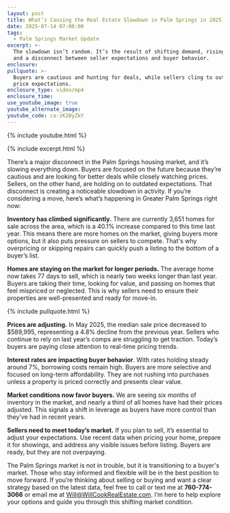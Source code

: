 ```yaml
---
layout: post
title: What’s Causing the Real Estate Slowdown in Palm Springs in 2025?
date: 2025-07-14 07:00:00
tags:
  - Palm Springs Market Update
excerpt: >-
  The slowdown isn’t random. It’s the result of shifting demand, rising supply,
  and a disconnect between seller expectations and buyer behavior.
enclosure:
pullquote: >-
  Buyers are cautious and hunting for deals, while sellers cling to outdated
  price expectations.
enclosure_type: video/mp4
enclosure_time:
use_youtube_image: true
youtube_alternate_image:
youtube_code: ca-zK2ByZkY
---
```

{% include youtube.html %}

{% include excerpt.html %}

There’s a major disconnect in the Palm Springs housing market, and it’s slowing everything down. Buyers are focused on the future because they’re cautious and are looking for better deals while closely watching prices. Sellers, on the other hand, are holding on to outdated expectations. That disconnect is creating a noticeable slowdown in activity. If you’re considering a move, here’s what’s happening in Greater Palm Springs right now:

**Inventory has climbed significantly.** There are currently 3,651 homes for sale across the area, which is a 40.1% increase compared to this time last year. This means there are more homes on the market, giving buyers more options, but it also puts pressure on sellers to compete. That's why overpricing or skipping repairs can quickly push a listing to the bottom of a buyer’s list.

**Homes are staying on the market for longer periods.** The average home now takes 77 days to sell, which is nearly two weeks longer than last year. Buyers are taking their time, looking for value, and passing on homes that feel mispriced or neglected. This is why sellers need to ensure their properties are well-presented and ready for move-in.

{% include pullquote.html %}

**Prices are adjusting.** In May 2025, the median sale price decreased to $589,995, representing a 4.8% decline from the previous year. Sellers who continue to rely on last year’s comps are struggling to get traction. Today’s buyers are paying close attention to real-time pricing trends.

**Interest rates are impacting buyer behavior**. With rates holding steady around 7%, borrowing costs remain high. Buyers are more selective and focused on long-term affordability. They are not rushing into purchases unless a property is priced correctly and presents clear value.

**Market conditions now favor buyers.** We are seeing six months of inventory in the market, and nearly a third of all homes have had their prices adjusted. This signals a shift in leverage as buyers have more control than they’ve had in recent years.

**Sellers need to meet today’s market.** If you plan to sell, it’s essential to adjust your expectations. Use recent data when pricing your home, prepare it for showings, and address any visible issues before listing. Buyers are ready, but they are not overpaying.

The Palm Springs market is not in trouble, but it is transitioning to a buyer's market. Those who stay informed and flexible will be in the best position to move forward. If you’re thinking about selling or buying and want a clear strategy based on the latest data, feel free to call or text me at **760-774-3066** or email me at [Will@WillCookRealEstate.com](mailto:Will@WillCookRealEstate.com). I’m here to help explore your options and guide you through this shifting market condition.